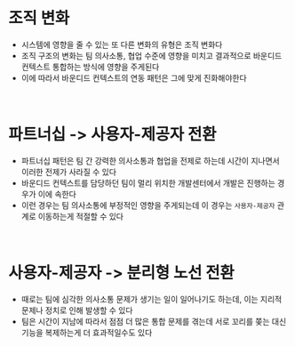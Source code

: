 # 조직 변화

- 시스템에 영향을 줄 수 있는 또 다른 변화의 유형은 조직 변화다
- 조직 구조의 변화는 팀 의사소통, 협업 수준에 영향을 미치고 결과적으로 바운디드 컨텍스트 통합하는 방식에 영향을 주게된다
- 이에 따라서 바운디드 컨텍스트의 연동 패턴은 그에 맞게 진화해야한다

<br>

# 파트너십 -> 사용자-제공자 전환

- 파트너십 패턴은 팀 간 강력한 의사소통과 협업을 전제로 하는데 시간이 지나면서 이러한 전제가 사라질 수 있다
- 바운디드 컨텍스트를 담당하던 팀이 멀리 위치한 개발센터에서 개발은 진행하는 경우가 이에 속한다
- 이런 경우는 팀 의사소통에 부정적인 영향을 주게되는데 이 경우는 `사용자-제공자` 관계로 이동하는게 적절할 수 있다

<br>

# 사용자-제공자 -> 분리형 노선 전환

- 때로는 팀에 심각한 의사소통 문제가 생기는 일이 일어나기도 하는데, 이는 지리적문제나 정치로 인해 발생할 수 있다
- 팀은 시간이 지남에 따라서 점점 더 많은 통합 문제를 겪는데 서로 꼬리를 쫒는 대신 기능을 복제하는게 더 효과적일수도 있다
